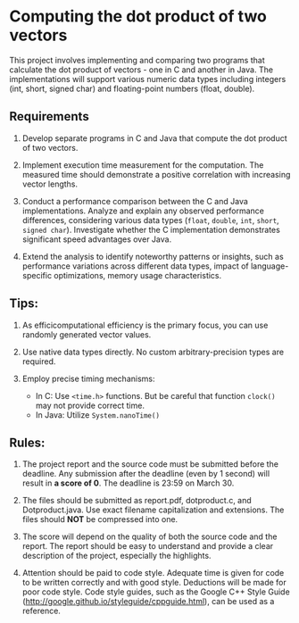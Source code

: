 # Computing the dot product of two vectors

This project involves implementing and comparing two programs that calculate the dot product of vectors - one in C and another in Java. The implementations will support various numeric data types including integers (int, short, signed char) and floating-point numbers (float, double).

## Requirements

1. Develop separate programs in C and Java that compute the dot product of two vectors.

1. Implement execution time measurement for the computation. The measured time should demonstrate a positive correlation with increasing vector lengths.

1. Conduct a performance comparison between the C and Java implementations. Analyze and explain any observed performance differences, considering various data types (`float`, `double`, `int`, `short`, `signed char`). Investigate whether the C implementation demonstrates significant speed advantages over Java.

1. Extend the analysis to identify noteworthy patterns or insights, such as performance variations across different data types, impact of language-specific optimizations, memory usage characteristics.


## Tips:

1. As efficicomputational efficiency is the primary focus, you can use randomly generated vector values.

1. Use native data types directly. No custom arbitrary-precision types are required.

1. Employ precise timing mechanisms: 
    * In C: Use `<time.h>` functions. But be careful that function `clock()` may not provide correct time.
    * In Java: Utilize `System.nanoTime()`

## Rules:

1. The project report and the source code must be submitted before the deadline. Any submission after the deadline (even by 1 second) will result in **a score of 0**. The deadline is 23:59 on March 30.

1. The files should be submitted as report.pdf, dotproduct.c, and Dotproduct.java. Use exact filename capitalization and extensions. The files should **NOT** be compressed into one.

1. The score will depend on the quality of both the source code and the report. The report should be easy to understand and provide a clear description of the project, especially the highlights. 

1. Attention should be paid to code style. Adequate time is given for code to be written correctly and with good style. Deductions will be made for poor code style. Code style guides, such as the Google C++ Style Guide (http://google.github.io/styleguide/cppguide.html), can be used as a reference. 

